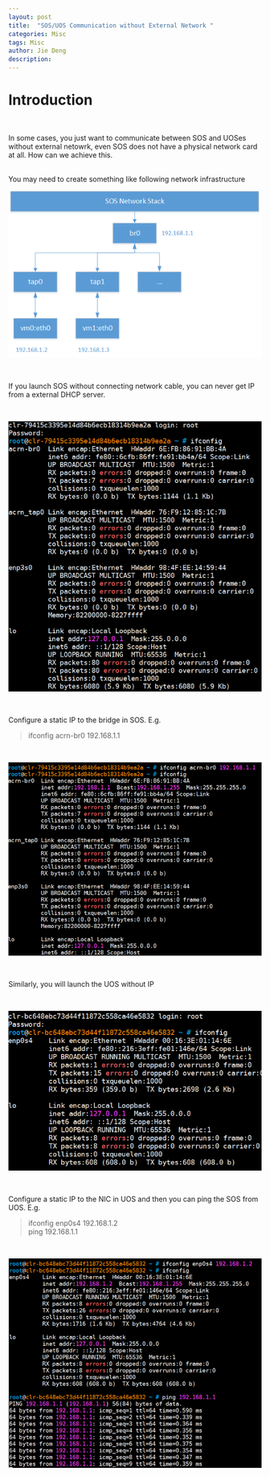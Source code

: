 ```yaml
---
layout: post
title:  "SOS/UOS Communication without External Network "
categories: Misc
tags: Misc
author: Jie Deng
description: 
---
```


# Introduction 
<br>

In some cases, you just want to communicate between SOS and UOSes without external netowrk, even SOS does not have a physical network card at all.
How can we achieve this.

<br>
You may need to create something like following network infrastructure
<br>

![architecture](/assets/images/acrn-interal-net/architecture.png)

<br>

If you launch SOS without connecting network cable, you can never get IP from a external DHCP server.

<br>

![no_net_sos](/assets/images/acrn-interal-net/no_net_sos.png)

<br>

Configure a static IP to the bridge in SOS. E.g.
> ifconfig acrn-br0 192.168.1.1

<br>

![configure_sos_ip](/assets/images/acrn-interal-net/configure_sos_ip.png)

<br>

Similarly, you will launch the UOS without IP

<br>

![no_net_uos](/assets/images/acrn-interal-net/no_net_uos.png)

<br>

Configure a static IP to the NIC in UOS and then you can ping the SOS from UOS. E.g.
> ifconfig enp0s4 192.168.1.2 <br> ping 192.168.1.1

<br>

![ping_uos_to_sos](/assets/images/acrn-interal-net/ping_uos_to_sos.png)
